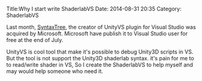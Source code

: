 Title:Why I start write ShaderlabVS
Date: 2014-08-31 20:35
Category: ShaderlabVS

Last month, [SyntaxTree](http://unityvs.com/), the creator of UnityVS plugin for Visual Studio was acquired by Microsoft. Microsoft have publish it to Visual Studio user for free at the end of July.   

UnityVS is cool tool that make it's possible to debug Unity3D scripts in VS. But the tool is not support the Unity3D shaderlab syntax. it's pain for me to to read/write shader in VS, So I create the ShaderlabVS to help myself and may would help someone who need it.
